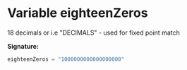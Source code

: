
# Variable eighteenZeros

18 decimals or i.e "DECIMALS" - used for fixed point match

<b>Signature:</b>

```typescript
eighteenZeros = "1000000000000000000"
```
